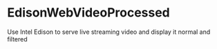 # EdisonWebVideoProcessed
Use Intel Edison to serve live streaming video and display it normal and filtered
